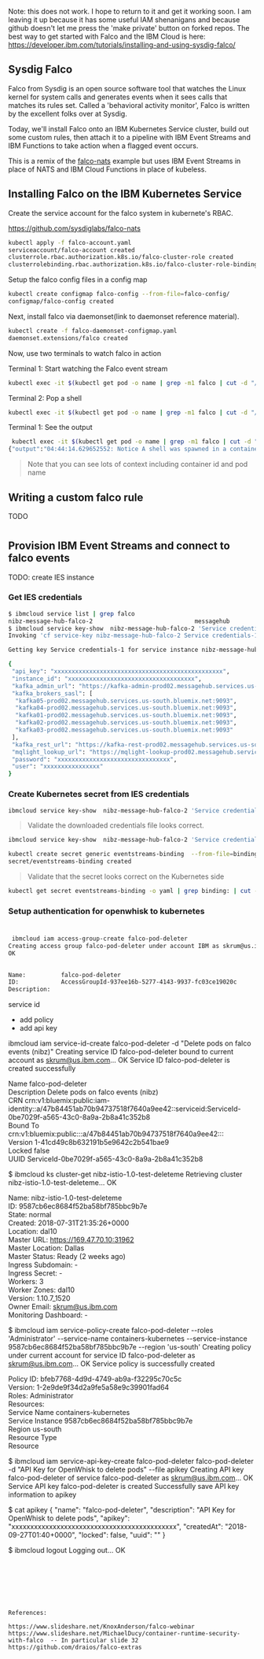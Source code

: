 Note: this does not work. I hope to return to it and get it working soon. I am leaving it up because it has some useful IAM shenanigans and because github doesn't let me press the 'make private' button on forked repos. The best way to get started with Falco and the IBM Cloud is here: https://developer.ibm.com/tutorials/installing-and-using-sysdig-falco/


## Sysdig Falco

Falco from Sysdig is an open source software tool that watches the Linux kernel for system calls and generates events when it sees calls that matches its rules set. Called a 'behavioral activity monitor', Falco is written by the excellent folks over at Sysdig.

Today, we'll install Falco onto an IBM Kubernetes Service cluster, build out some custom rules, then attach it to a pipeline with IBM Event Streams and IBM Functions to take action when a flagged event occurs.

This is a remix of the [falco-nats](https://github.com/sysdiglabs/falco-nats) example but uses IBM Event Streams in place of NATS and IBM Cloud Functions in place of kubeless.


## Installing Falco on the IBM Kubernetes Service


Create the service account for the falco system in kubernete's RBAC.

https://github.com/sysdiglabs/falco-nats


```bash
kubectl apply -f falco-account.yaml 
serviceaccount/falco-account created
clusterrole.rbac.authorization.k8s.io/falco-cluster-role created
clusterrolebinding.rbac.authorization.k8s.io/falco-cluster-role-binding created
```

Setup the falco config files in a config map

```bash
kubectl create configmap falco-config --from-file=falco-config/
configmap/falco-config created
```

Next, install falco via daemonset(link to daemonset reference material).

```bash
kubectl create -f falco-daemonset-configmap.yaml 
daemonset.extensions/falco created
```

Now, use two terminals to watch falco in action


Terminal 1: Start watching the Falco event stream

```bash
kubectl exec -it $(kubectl get pod -o name | grep -m1 falco | cut -d "/" -f 2) -- cat /var/run/falco/nats
```

Terminal 2: Pop a shell 

```bash
kubectl exec -it $(kubectl get pod -o name | grep -m1 falco | cut -d "/" -f 2) -- /bin/bash
```

Terminal 1: See the output

```bash
 kubectl exec -it $(kubectl get pod -o name | grep -m1 falco | cut -d "/" -f 2) -- cat /var/run/falco/nats
{"output":"04:44:14.629652552: Notice A shell was spawned in a container with an attached terminal (user=root k8s.pod=falco-d7ml2 container=fb91c1e33a1d shell=bash parent=<NA> cmdline=bash  terminal=34816) k8s.pod=falco-d7ml2 container=fb91c1e33a1d","priority":"Notice","rule":"Terminal shell in container","time":"2018-09-25T04:44:14.629652552Z", "output_fields": {"container.id":"fb91c1e33a1d","evt.time":1537850654629652552,"k8s.pod.name":"falco-d7ml2","proc.cmdline":"bash ","proc.name":"bash","proc.pname":null,"proc.tty":34816,"user.name":"root"}}
```

> Note that you can see lots of context including container id and pod name


## Writing a custom falco rule


TODO


## 
#

## Provision IBM Event Streams and connect to falco events

TODO: create IES instance

### Get IES credentials

```bash
$ ibmcloud service list | grep falco
nibz-message-hub-falco-2                             messagehub                                    standard                                                                                                                                                                                                                                                                                                        create succeeded
$ ibmcloud service key-show  nibz-message-hub-falco-2 'Service credentials-1'
Invoking 'cf service-key nibz-message-hub-falco-2 Service credentials-1'...

Getting key Service credentials-1 for service instance nibz-message-hub-falco-2 as skrum@us.ibm.com...

{
 "api_key": "xxxxxxxxxxxxxxxxxxxxxxxxxxxxxxxxxxxxxxxxxxxxxxxx",
 "instance_id": "xxxxxxxxxxxxxxxxxxxxxxxxxxxxxxxxxxxx",
 "kafka_admin_url": "https://kafka-admin-prod02.messagehub.services.us-south.bluemix.net:443",
 "kafka_brokers_sasl": [
  "kafka05-prod02.messagehub.services.us-south.bluemix.net:9093",
  "kafka04-prod02.messagehub.services.us-south.bluemix.net:9093",
  "kafka01-prod02.messagehub.services.us-south.bluemix.net:9093",
  "kafka02-prod02.messagehub.services.us-south.bluemix.net:9093",
  "kafka03-prod02.messagehub.services.us-south.bluemix.net:9093"
 ],
 "kafka_rest_url": "https://kafka-rest-prod02.messagehub.services.us-south.bluemix.net:443",
 "mqlight_lookup_url": "https://mqlight-lookup-prod02.messagehub.services.us-south.bluemix.net/Lookup?serviceId=xxxxxxxxxxxxxxxxxxxxxxxxxxxxxxxxxxxx",
 "password": "xxxxxxxxxxxxxxxxxxxxxxxxxxxxxxxx",
 "user": "xxxxxxxxxxxxxxxx"
}
```


### Create Kubernetes secret from IES credentials

```bash
ibmcloud service key-show  nibz-message-hub-falco-2 'Service credentials-1' | grep -v '\.\.\.' | jq '.' 
```

> Validate the downloaded credentials file looks correct.

```bash
ibmcloud service key-show  nibz-message-hub-falco-2 'Service credentials-1' | grep -v '\.\.\.' | jq '.' > kafka-credentials.json 

kubectl create secret generic eventstreams-binding  --from-file=binding=./kafka-credentials.json     
secret/eventstreams-binding created
```

> Validate that the secret looks correct on the Kubernetes side

```bash
kubectl get secret eventstreams-binding -o yaml | grep binding: | cut -d " " -f 4 | base64 -d | jq '.
```




### Setup authentication for openwhisk to kubernetes
#
```bash
 ibmcloud iam access-group-create falco-pod-deleter
Creating access group falco-pod-deleter under account IBM as skrum@us.ibm.com...
OK

                  
Name:          falco-pod-deleter   
ID:            AccessGroupId-937ee16b-5277-4143-9937-fc03ce19020c   
Description:  
```

service id
- add policy
- add api key


ibmcloud iam service-id-create falco-pod-deleter -d "Delete pods on falco events (nibz)"
Creating service ID falco-pod-deleter bound to current account as skrum@us.ibm.com...
OK
Service ID falco-pod-deleter is created successfully
                 
Name          falco-pod-deleter   
Description   Delete pods on falco events (nibz)   
CRN           crn:v1:bluemix:public:iam-identity::a/47b84451ab70b94737518f7640a9ee42::serviceid:ServiceId-0be7029f-a565-43c0-8a9a-2b8a41c352b8   
Bound To      crn:v1:bluemix:public:::a/47b84451ab70b94737518f7640a9ee42:::   
Version       1-41cd49c8b632191b5e9642c2b541bae9   
Locked        false   
UUID          ServiceId-0be7029f-a565-43c0-8a9a-2b8a41c352b8   


$ ibmcloud ks cluster-get nibz-istio-1.0-test-deleteme
Retrieving cluster nibz-istio-1.0-test-deleteme...
OK

                           
Name:                   nibz-istio-1.0-test-deleteme   
ID:                     9587cb6ec8684f52ba58bf785bbc9b7e   
State:                  normal   
Created:                2018-07-31T21:35:26+0000   
Location:               dal10   
Master URL:             https://169.47.70.10:31962   
Master Location:        Dallas   
Master Status:          Ready (2 weeks ago)   
Ingress Subdomain:      -   
Ingress Secret:         -   
Workers:                3   
Worker Zones:           dal10   
Version:                1.10.7_1520   
Owner Email:            skrum@us.ibm.com   
Monitoring Dashboard:   -   



$ ibmcloud iam service-policy-create falco-pod-deleter  --roles 'Administrator' --service-name containers-kubernetes --service-instance 9587cb6ec8684f52ba58bf785bbc9b7e --region 'us-south' 
Creating policy under current account for service ID falco-pod-deleter as skrum@us.ibm.com...
OK
Service policy is successfully created

                
Policy ID:   bfeb7768-4d9d-4749-ab9a-f32295c70c5c   
Version:     1-2e9de9f34d2a9fe5a58e9c39901fad64   
Roles:       Administrator   
Resources:                            
             Service Name       containers-kubernetes      
             Service Instance   9587cb6ec8684f52ba58bf785bbc9b7e      
             Region             us-south      
             Resource Type            
             Resource                 


$  ibmcloud iam service-api-key-create falco-pod-deleter falco-pod-deleter -d "API Key for OpenWhisk to delete pods" --file apikey 
Creating API key falco-pod-deleter of service falco-pod-deleter as skrum@us.ibm.com...
OK
Service API key falco-pod-deleter is created
Successfully save API key information to apikey

$ cat apikey 
{
        "name": "falco-pod-deleter",
        "description": "API Key for OpenWhisk to delete pods",
        "apikey": "xxxxxxxxxxxxxxxxxxxxxxxxxxxxxxxxxxxxxxxxxxxx",
        "createdAt": "2018-09-27T01:40+0000",
        "locked": false,
        "uuid": ""
}


$ ibmcloud logout
Logging out...
OK


```
                






References:

https://www.slideshare.net/KnoxAnderson/falco-webinar
https://www.slideshare.net/MichaelDucy/container-runtime-security-with-falco  -- In particular slide 32
https://github.com/draios/falco-extras



